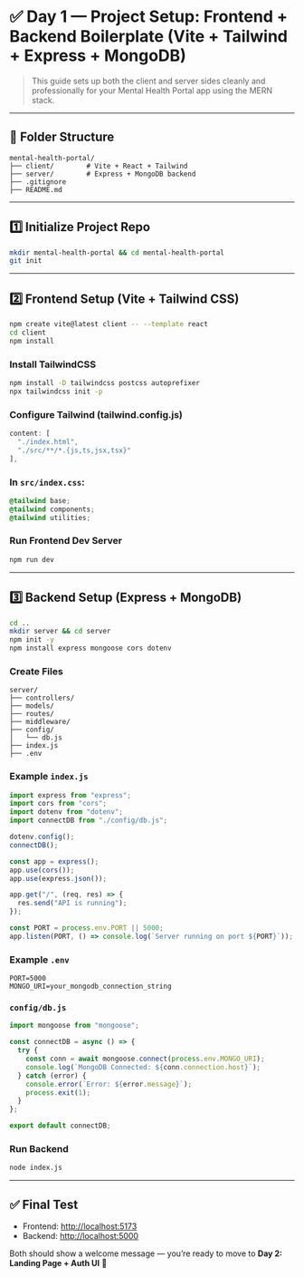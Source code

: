 # ✅ Day 1 — Project Setup: Frontend + Backend Boilerplate (Vite + Tailwind + Express + MongoDB)

> This guide sets up both the client and server sides cleanly and professionally for your Mental Health Portal app using the MERN stack.

---

## 📁 Folder Structure

```
mental-health-portal/
├── client/        # Vite + React + Tailwind
├── server/        # Express + MongoDB backend
├── .gitignore
├── README.md
```

---

## 1️⃣ Initialize Project Repo

```bash
mkdir mental-health-portal && cd mental-health-portal
git init
```

---

## 2️⃣ Frontend Setup (Vite + Tailwind CSS)

```bash
npm create vite@latest client -- --template react
cd client
npm install
```

### Install TailwindCSS

```bash
npm install -D tailwindcss postcss autoprefixer
npx tailwindcss init -p
```

### Configure Tailwind (tailwind.config.js)

```js
content: [
  "./index.html",
  "./src/**/*.{js,ts,jsx,tsx}"
],
```

### In `src/index.css`:

```css
@tailwind base;
@tailwind components;
@tailwind utilities;
```

### Run Frontend Dev Server

```bash
npm run dev
```

---

## 3️⃣ Backend Setup (Express + MongoDB)

```bash
cd ..
mkdir server && cd server
npm init -y
npm install express mongoose cors dotenv
```

### Create Files

```
server/
├── controllers/
├── models/
├── routes/
├── middleware/
├── config/
│   └── db.js
├── index.js
├── .env
```

### Example `index.js`

```js
import express from "express";
import cors from "cors";
import dotenv from "dotenv";
import connectDB from "./config/db.js";

dotenv.config();
connectDB();

const app = express();
app.use(cors());
app.use(express.json());

app.get("/", (req, res) => {
  res.send("API is running");
});

const PORT = process.env.PORT || 5000;
app.listen(PORT, () => console.log(`Server running on port ${PORT}`));
```

### Example `.env`

```
PORT=5000
MONGO_URI=your_mongodb_connection_string
```

### `config/db.js`

```js
import mongoose from "mongoose";

const connectDB = async () => {
  try {
    const conn = await mongoose.connect(process.env.MONGO_URI);
    console.log(`MongoDB Connected: ${conn.connection.host}`);
  } catch (error) {
    console.error(`Error: ${error.message}`);
    process.exit(1);
  }
};

export default connectDB;
```

### Run Backend

```bash
node index.js
```

---

## ✅ Final Test

- Frontend: [http://localhost:5173](http://localhost:5173)
- Backend: [http://localhost:5000](http://localhost:5000)

Both should show a welcome message — you’re ready to move to **Day 2: Landing Page + Auth UI** 🎯
